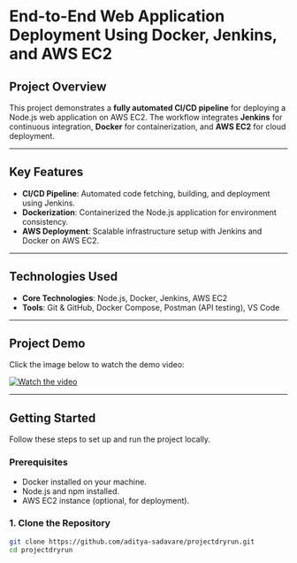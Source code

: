 # End-to-End Web Application Deployment Using Docker, Jenkins, and AWS EC2  

## **Project Overview**  
This project demonstrates a **fully automated CI/CD pipeline** for deploying a Node.js web application on AWS EC2. The workflow integrates **Jenkins** for continuous integration, **Docker** for containerization, and **AWS EC2** for cloud deployment.  

---

## **Key Features**  
- **CI/CD Pipeline**: Automated code fetching, building, and deployment using Jenkins.  
- **Dockerization**: Containerized the Node.js application for environment consistency.  
- **AWS Deployment**: Scalable infrastructure setup with Jenkins and Docker on AWS EC2.  

---

## **Technologies Used**  
- **Core Technologies**: Node.js, Docker, Jenkins, AWS EC2  
- **Tools**: Git & GitHub, Docker Compose, Postman (API testing), VS Code  

---

## **Project Demo**  
Click the image below to watch the demo video:  

[![Watch the video](https://img.youtube.com/vi/1gmm0ISbwNA/maxresdefault.jpg)](https://www.youtube.com/watch?v=1gmm0ISbwNA)  

---

## **Getting Started**  
Follow these steps to set up and run the project locally.  

### **Prerequisites**  
- Docker installed on your machine.  
- Node.js and npm installed.  
- AWS EC2 instance (optional, for deployment).  

### **1. Clone the Repository**  
```bash
git clone https://github.com/aditya-sadavare/projectdryrun.git
cd projectdryrun
